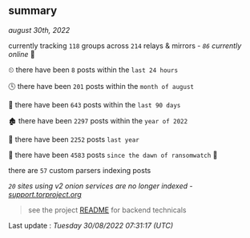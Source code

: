 
## summary
_august 30th, 2022_

currently tracking `118` groups across `214` relays & mirrors - _`86` currently online_ 📡

⏲ there have been `8` posts within the `last 24 hours`

🕓 there have been `201` posts within the `month of august`

📅 there have been `643` posts within the `last 90 days`

🏚 there have been `2297` posts within the `year of 2022`

🚀 there have been `2252` posts `last year`

🦕 there have been `4583` posts `since the dawn of ransomwatch` 🐣

there are `57` custom parsers indexing posts

_`20` sites using v2 onion services are no longer indexed - [support.torproject.org](https://support.torproject.org/onionservices/v2-deprecation/)_

> see the project [README](https://github.com/jmousqueton/ransomwatch#readme) for backend technicals



Last update : _Tuesday 30/08/2022 07:31:17 (UTC)_

